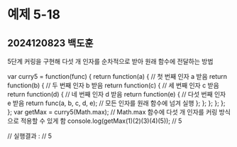 # 예제 5-18
## 2024120823 백도훈


5단계 커링을 구현해 다섯 개 인자를 순차적으로 받아 원래 함수에 전달하는 방법


var curry5 = function(func) {
  return function(a) {  // 첫 번째 인자 a 받음
    return function(b) {  // 두 번째 인자 b 받음
      return function(c) {  // 세 번째 인자 c 받음
        return function(d) {  // 네 번째 인자 d 받음
          return function(e) {  // 다섯 번째 인자 e 받음
            return func(a, b, c, d, e);  // 모든 인자를 원래 함수에 넘겨 실행
          };
        };
      };
    };
  };
};
var getMax = curry5(Math.max);
// Math.max 함수에 다섯 개 인자를 커링 방식으로 적용할 수 있게 함
console.log(getMax(1)(2)(3)(4)(5)); // 5

// 실행결과 :
// 5
